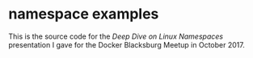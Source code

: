 namespace examples
==================

This is the source code for the _Deep Dive on Linux Namespaces_
presentation I gave for the Docker Blacksburg Meetup in October 2017.
